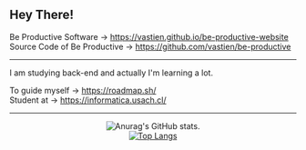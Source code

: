 ## Hey There!

  Be Productive Software → https://vastien.github.io/be-productive-website                           
  Source Code of Be Productive → https://github.com/vastien/be-productive
   

___________________________________________________________________________________________________________________________________________________________

I am studying back-end and actually I'm learning a lot. 

To guide myself → https://roadmap.sh/                                                                                                                                                                                                                                                                                                                     
Student at → https://informatica.usach.cl/       

___________________________________________________________________________________________________________________________________________________________




<div style="text-align:center; align-items:center; justify-content:center;">


![Anurag's GitHub stats](https://github-readme-stats.vercel.app/api?username=vastien&show_icons=true&theme=tokyonight).                  
[![Top Langs](https://github-readme-stats.vercel.app/api/top-langs/?username=vastien&layout=compact)](https://github.com/vastien)


